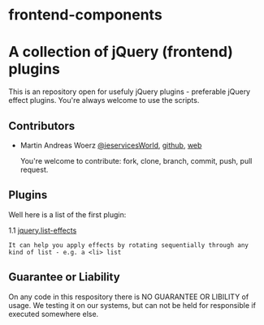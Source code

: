 frontend-components
===================

# A collection of jQuery (frontend) plugins

 This is an repository open for usefuly jQuery plugins - preferable jQuery effect plugins. You're always welcome to use the scripts. 
 
## Contributors
* Martin Andreas Woerz [@ieservicesWorld](http://twitter.com/ieservicesWorld), [github](https://github.com/ieservices), [web](http://ieservices.de)

    You're welcome to contribute: fork, clone, branch, commit, push, pull request.

## Plugins

Well here is a list of the first plugin:

1.1 [jquery.list-effects](https://github.com/ieservices/frontend-components/tree/master/jQuery/Plugins/jquery.list-effects)

    It can help you apply effects by rotating sequentially through any kind of list - e.g. a <li> list
    
    
## Guarantee or Liability    

On any code in this respository there is NO GUARANTEE OR LIBILITY of usage. We testing it on our systems, but can not be held for responsible if executed somewhere else.
